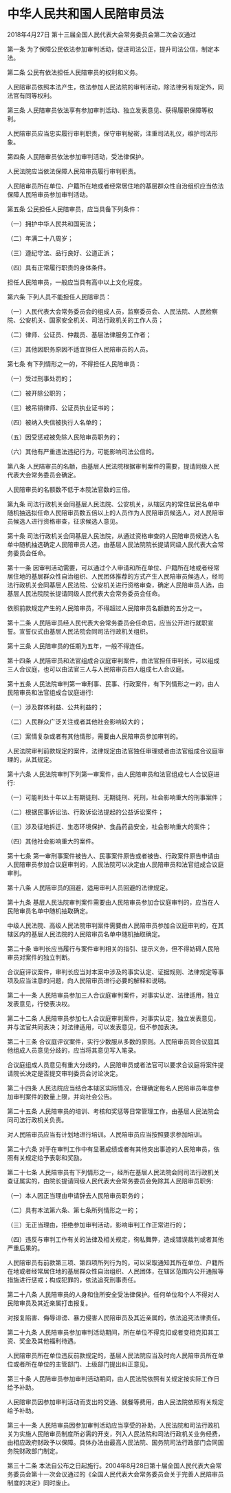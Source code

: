 # 中华人民共和国人民陪审员法

2018年4月27日 第十三届全国人民代表大会常务委员会第二次会议通过

<!-- INFO END -->

第一条 为了保障公民依法参加审判活动，促进司法公正，提升司法公信，制定本法。

第二条 公民有依法担任人民陪审员的权利和义务。

人民陪审员依照本法产生，依法参加人民法院的审判活动，除法律另有规定外，同法官有同等权利。

第三条 人民陪审员依法享有参加审判活动、独立发表意见、获得履职保障等权利。

人民陪审员应当忠实履行审判职责，保守审判秘密，注重司法礼仪，维护司法形象。

第四条 人民陪审员依法参加审判活动，受法律保护。

人民法院应当依法保障人民陪审员履行审判职责。

人民陪审员所在单位、户籍所在地或者经常居住地的基层群众性自治组织应当依法保障人民陪审员参加审判活动。

第五条 公民担任人民陪审员，应当具备下列条件：

（一）拥护中华人民共和国宪法；

（二）年满二十八周岁；

（三）遵纪守法、品行良好、公道正派；

（四）具有正常履行职责的身体条件。

担任人民陪审员，一般应当具有高中以上文化程度。

第六条 下列人员不能担任人民陪审员：

（一）人民代表大会常务委员会的组成人员，监察委员会、人民法院、人民检察院、公安机关、国家安全机关、司法行政机关的工作人员；

（二）律师、公证员、仲裁员、基层法律服务工作者；

（三）其他因职务原因不适宜担任人民陪审员的人员。

第七条 有下列情形之一的，不得担任人民陪审员：

（一）受过刑事处罚的；

（二）被开除公职的；

（三）被吊销律师、公证员执业证书的；

（四）被纳入失信被执行人名单的；

（五）因受惩戒被免除人民陪审员职务的；

（六）其他有严重违法违纪行为，可能影响司法公信的。

第八条 人民陪审员的名额，由基层人民法院根据审判案件的需要，提请同级人民代表大会常务委员会确定。

人民陪审员的名额数不低于本院法官数的三倍。

第九条 司法行政机关会同基层人民法院、公安机关，从辖区内的常住居民名单中随机抽选拟任命人民陪审员数五倍以上的人员作为人民陪审员候选人，对人民陪审员候选人进行资格审查，征求候选人意见。

第十条 司法行政机关会同基层人民法院，从通过资格审查的人民陪审员候选人名单中随机抽选确定人民陪审员人选，由基层人民法院院长提请同级人民代表大会常务委员会任命。

第十一条 因审判活动需要，可以通过个人申请和所在单位、户籍所在地或者经常居住地的基层群众性自治组织、人民团体推荐的方式产生人民陪审员候选人，经司法行政机关会同基层人民法院、公安机关进行资格审查，确定人民陪审员人选，由基层人民法院院长提请同级人民代表大会常务委员会任命。

依照前款规定产生的人民陪审员，不得超过人民陪审员名额数的五分之一。

第十二条 人民陪审员经人民代表大会常务委员会任命后，应当公开进行就职宣誓。宣誓仪式由基层人民法院会同司法行政机关组织。

第十三条 人民陪审员的任期为五年，一般不得连任。

第十四条 人民陪审员和法官组成合议庭审判案件，由法官担任审判长，可以组成三人合议庭，也可以由法官三人与人民陪审员四人组成七人合议庭。

第十五条 人民法院审判第一审刑事、民事、行政案件，有下列情形之一的，由人民陪审员和法官组成合议庭进行:

（一）涉及群体利益、公共利益的；

（二）人民群众广泛关注或者其他社会影响较大的；

（三）案情复杂或者有其他情形，需要由人民陪审员参加审判的。

人民法院审判前款规定的案件，法律规定由法官独任审理或者由法官组成合议庭审理的，从其规定。

第十六条 人民法院审判下列第一审案件，由人民陪审员和法官组成七人合议庭进行:

（一）可能判处十年以上有期徒刑、无期徒刑、死刑，社会影响重大的刑事案件；

（二）根据民事诉讼法、行政诉讼法提起的公益诉讼案件；

（三）涉及征地拆迁、生态环境保护、食品药品安全，社会影响重大的案件；

（四）其他社会影响重大的案件。

第十七条 第一审刑事案件被告人、民事案件原告或者被告、行政案件原告申请由人民陪审员参加合议庭审判的，人民法院可以决定由人民陪审员和法官组成合议庭审判。

第十八条 人民陪审员的回避，适用审判人员回避的法律规定。

第十九条 基层人民法院审判案件需要由人民陪审员参加合议庭审判的，应当在人民陪审员名单中随机抽取确定。

中级人民法院、高级人民法院审判案件需要由人民陪审员参加合议庭审判的，在其辖区内的基层人民法院的人民陪审员名单中随机抽取确定。

第二十条 审判长应当履行与案件审判相关的指引、提示义务，但不得妨碍人民陪审员对案件的独立判断。

合议庭评议案件，审判长应当对本案中涉及的事实认定、证据规则、法律规定等事项及应当注意的问题，向人民陪审员进行必要的解释和说明。

第二十一条 人民陪审员参加三人合议庭审判案件，对事实认定、法律适用，独立发表意见，行使表决权。

第二十二条 人民陪审员参加七人合议庭审判案件，对事实认定，独立发表意见，并与法官共同表决；对法律适用，可以发表意见，但不参加表决。

第二十三条 合议庭评议案件，实行少数服从多数的原则。人民陪审员同合议庭其他组成人员意见分歧的，应当将其意见写入笔录。

合议庭组成人员意见有重大分歧的，人民陪审员或者法官可以要求合议庭将案件提请院长决定是否提交审判委员会讨论决定。

第二十四条 人民法院应当结合本辖区实际情况，合理确定每名人民陪审员年度参加审判案件的数量上限，并向社会公告。

第二十五条 人民陪审员的培训、考核和奖惩等日常管理工作，由基层人民法院会同司法行政机关负责。

对人民陪审员应当有计划地进行培训。人民陪审员应当按照要求参加培训。

第二十六条 对于在审判工作中有显著成绩或者有其他突出事迹的人民陪审员，依照有关规定给予表彰和奖励。

第二十七条 人民陪审员有下列情形之一，经所在基层人民法院会同司法行政机关查证属实的，由院长提请同级人民代表大会常务委员会免除其人民陪审员职务:

（一）本人因正当理由申请辞去人民陪审员职务的；

（二）具有本法第六条、第七条所列情形之一的；

（三）无正当理由，拒绝参加审判活动，影响审判工作正常进行的；

（四）违反与审判工作有关的法律及相关规定，徇私舞弊，造成错误裁判或者其他严重后果的。

人民陪审员有前款第三项、第四项所列行为的，可以采取通知其所在单位、户籍所在地或者经常居住地的基层群众性自治组织、人民团体，在辖区范围内公开通报等措施进行惩戒；构成犯罪的，依法追究刑事责任。

第二十八条 人民陪审员的人身和住所安全受法律保护。任何单位和个人不得对人民陪审员及其近亲属打击报复。

对报复陷害、侮辱诽谤、暴力侵害人民陪审员及其近亲属的，依法追究法律责任。

第二十九条 人民陪审员参加审判活动期间，所在单位不得克扣或者变相克扣其工资、奖金及其他福利待遇。

人民陪审员所在单位违反前款规定的，基层人民法院应当及时向人民陪审员所在单位或者所在单位的主管部门、上级部门提出纠正意见。

第三十条 人民陪审员参加审判活动期间，由人民法院依照有关规定按实际工作日给予补助。

人民陪审员因参加审判活动而支出的交通、就餐等费用，由人民法院依照有关规定给予补助。

第三十一条 人民陪审员因参加审判活动应当享受的补助，人民法院和司法行政机关为实施人民陪审员制度所必需的开支，列入人民法院和司法行政机关业务经费，由相应政府财政予以保障。具体办法由最高人民法院、国务院司法行政部门会同国务院财政部门制定。

第三十二条 本法自公布之日起施行。2004年8月28日第十届全国人民代表大会常务委员会第十一次会议通过的《全国人民代表大会常务委员会关于完善人民陪审员制度的决定》同时废止。
